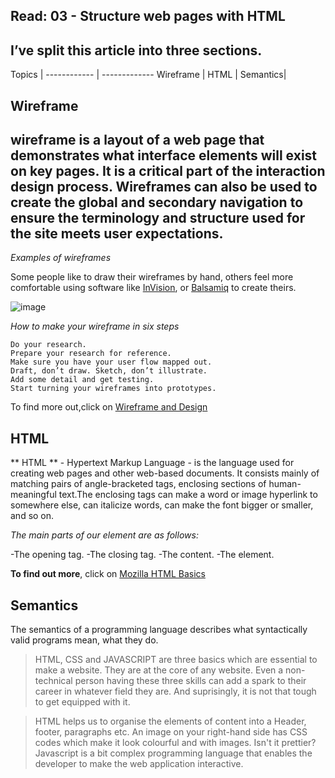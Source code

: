## Read: 03 - Structure web pages with HTML
## I’ve split this article into three sections.

Topics | 
------------ | -------------
Wireframe | 
HTML | 
Semantics|


## Wireframe

## wireframe is a layout of a web page that demonstrates what interface elements will exist on key pages. It is a critical part of the interaction design process. Wireframes can also be used to create the global and secondary navigation to ensure the terminology and structure used for the site meets user expectations.

*Examples of wireframes*

Some people like to draw their wireframes by hand, others feel more comfortable using software like [InVision](https://www.invisionapp.com/), or [Balsamiq](https://balsamiq.com/) to create theirs.


![image](https://d33wubrfki0l68.cloudfront.net/d05f41832b3fcbf49c8c0efc39552b1531c13bcd/ca978/en/blog/uploads/mapping-out-a-user-flow-by-hand.jpg)

 *How to make your wireframe in six steps*
 ```
 Do your research.
Prepare your research for reference.
Make sure you have your user flow mapped out.
Draft, don’t draw. Sketch, don’t illustrate.
Add some detail and get testing.
Start turning your wireframes into prototypes.

 ```
 To find more out,click on [Wireframe and Design](https://careerfoundry.com/en/blog/ux-design/how-to-create-your-first-wireframe/)
## HTML

** HTML ** - Hypertext Markup Language - is the language used for creating web pages and other web-based documents. It consists mainly of matching pairs of angle-bracketed tags, enclosing sections of human-meaningful text.The enclosing tags can make a word or image hyperlink to somewhere else, can italicize words, can make the font bigger or smaller, and so on.

*The main parts of our element are as follows:*

-The opening tag.
-The closing tag.
-The content.
-The element.

  
  **To find out more**, click on [Mozilla HTML Basics](https://developer.mozilla.org/en-US/docs/Learn/Getting_started_with_the_web/HTML_basics)

  ## Semantics

  The semantics of a programming language describes what syntactically valid programs mean, what they do.

 >HTML, CSS and JAVASCRIPT are three basics which are essential to make a website. They are at the core of any website. Even a non-technical person having these three skills can add a spark to their career in whatever field they are. And suprisingly, it is not that tough to get equipped with it. 

 >HTML helps us to organise the elements of content into a Header, footer, paragraphs etc. An image on your right-hand side has CSS codes which make it look colourful and with images. Isn't it prettier? Javascript is a bit complex programming language that enables the developer to make the web application interactive.
 
 